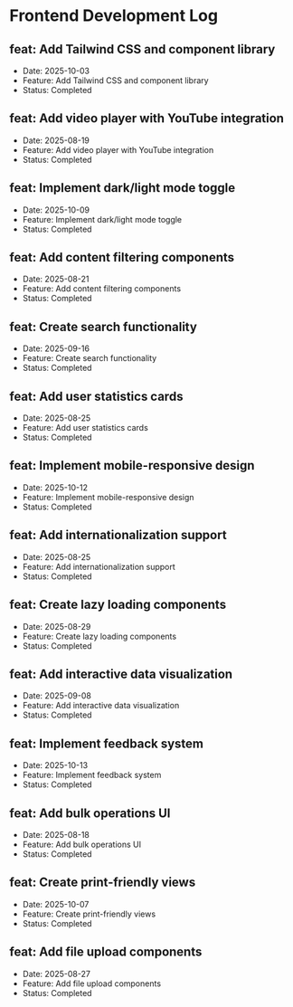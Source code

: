 # Frontend Development Log


## feat: Add Tailwind CSS and component library
- Date: 2025-10-03
- Feature: Add Tailwind CSS and component library
- Status: Completed

## feat: Add video player with YouTube integration
- Date: 2025-08-19
- Feature: Add video player with YouTube integration
- Status: Completed

## feat: Implement dark/light mode toggle
- Date: 2025-10-09
- Feature: Implement dark/light mode toggle
- Status: Completed

## feat: Add content filtering components
- Date: 2025-08-21
- Feature: Add content filtering components
- Status: Completed

## feat: Create search functionality
- Date: 2025-09-16
- Feature: Create search functionality
- Status: Completed

## feat: Add user statistics cards
- Date: 2025-08-25
- Feature: Add user statistics cards
- Status: Completed

## feat: Implement mobile-responsive design
- Date: 2025-10-12
- Feature: Implement mobile-responsive design
- Status: Completed

## feat: Add internationalization support
- Date: 2025-08-25
- Feature: Add internationalization support
- Status: Completed

## feat: Create lazy loading components
- Date: 2025-08-29
- Feature: Create lazy loading components
- Status: Completed

## feat: Add interactive data visualization
- Date: 2025-09-08
- Feature: Add interactive data visualization
- Status: Completed

## feat: Implement feedback system
- Date: 2025-10-13
- Feature: Implement feedback system
- Status: Completed

## feat: Add bulk operations UI
- Date: 2025-08-18
- Feature: Add bulk operations UI
- Status: Completed

## feat: Create print-friendly views
- Date: 2025-10-07
- Feature: Create print-friendly views
- Status: Completed

## feat: Add file upload components
- Date: 2025-08-27
- Feature: Add file upload components
- Status: Completed

